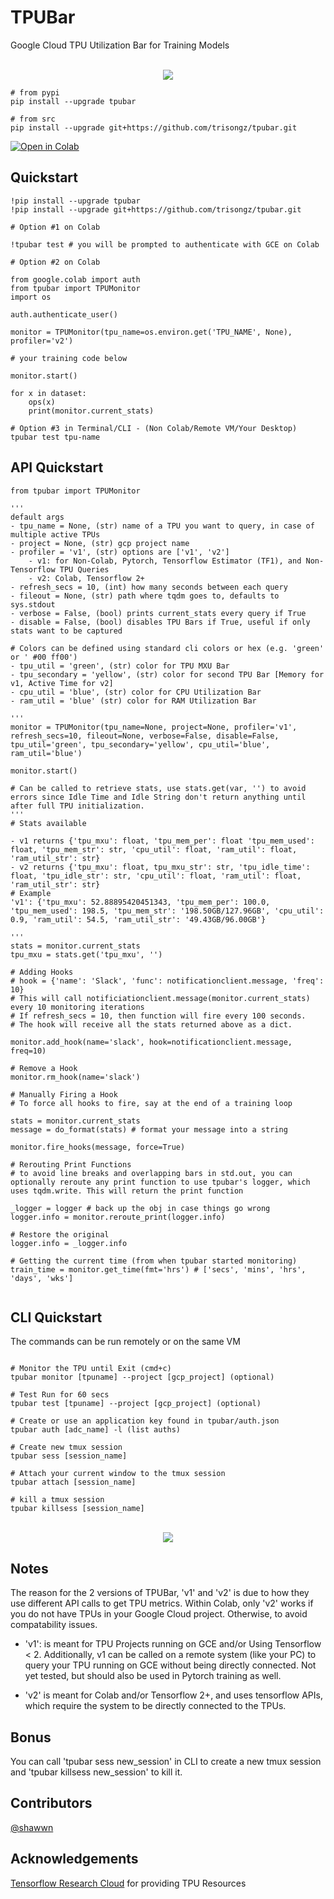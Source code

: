 # TPUBar

 Google Cloud TPU Utilization Bar for Training Models
 
<p align="center">
    <br>
    <img src="https://github.com/trisongz/tpubar/raw/master/docs/tpubar_img.png"/>
    <br>
<p>


```shell
# from pypi
pip install --upgrade tpubar

# from src
pip install --upgrade git+https://github.com/trisongz/tpubar.git
```

[![Open in Colab](https://colab.research.google.com/assets/colab-badge.svg)](https://colab.research.google.com/github/trisongz/tpubar/blob/master/docs/T5_on_TPU_Torch_XLA_TPUBar.ipynb)

## Quickstart

```python3
!pip install --upgrade tpubar
!pip install --upgrade git+https://github.com/trisongz/tpubar.git

# Option #1 on Colab

!tpubar test # you will be prompted to authenticate with GCE on Colab

# Option #2 on Colab

from google.colab import auth
from tpubar import TPUMonitor
import os

auth.authenticate_user()

monitor = TPUMonitor(tpu_name=os.environ.get('TPU_NAME', None), profiler='v2')

# your training code below

monitor.start()

for x in dataset:
    ops(x)
    print(monitor.current_stats)

# Option #3 in Terminal/CLI - (Non Colab/Remote VM/Your Desktop)
tpubar test tpu-name

```

## API Quickstart

```python3
from tpubar import TPUMonitor

'''
default args
- tpu_name = None, (str) name of a TPU you want to query, in case of multiple active TPUs
- project = None, (str) gcp project name
- profiler = 'v1', (str) options are ['v1', 'v2']
    - v1: for Non-Colab, Pytorch, Tensorflow Estimator (TF1), and Non-Tensorflow TPU Queries
    - v2: Colab, Tensorflow 2+
- refresh_secs = 10, (int) how many seconds between each query
- fileout = None, (str) path where tqdm goes to, defaults to sys.stdout
- verbose = False, (bool) prints current_stats every query if True
- disable = False, (bool) disables TPU Bars if True, useful if only stats want to be captured

# Colors can be defined using standard cli colors or hex (e.g. 'green' or ' #00 ff00')
- tpu_util = 'green', (str) color for TPU MXU Bar
- tpu_secondary = 'yellow', (str) color for second TPU Bar [Memory for v1, Active Time for v2]
- cpu_util = 'blue', (str) color for CPU Utilization Bar
- ram_util = 'blue' (str) color for RAM Utilization Bar

'''
monitor = TPUMonitor(tpu_name=None, project=None, profiler='v1', refresh_secs=10, fileout=None, verbose=False, disable=False, tpu_util='green', tpu_secondary='yellow', cpu_util='blue', ram_util='blue')

monitor.start()

# Can be called to retrieve stats, use stats.get(var, '') to avoid errors since Idle Time and Idle String don't return anything until after full TPU initialization.
'''
# Stats available

- v1 returns {'tpu_mxu': float, 'tpu_mem_per': float 'tpu_mem_used': float, 'tpu_mem_str': str, 'cpu_util': float, 'ram_util': float, 'ram_util_str': str}
- v2 returns {'tpu_mxu': float, tpu_mxu_str': str, 'tpu_idle_time': float, 'tpu_idle_str': str, 'cpu_util': float, 'ram_util': float, 'ram_util_str': str}
# Example
'v1': {'tpu_mxu': 52.88895420451343, 'tpu_mem_per': 100.0, 'tpu_mem_used': 198.5, 'tpu_mem_str': '198.50GB/127.96GB', 'cpu_util': 0.9, 'ram_util': 54.5, 'ram_util_str': '49.43GB/96.00GB'}

'''
stats = monitor.current_stats
tpu_mxu = stats.get('tpu_mxu', '')

# Adding Hooks
# hook = {'name': 'Slack', 'func': notificationclient.message, 'freq': 10}
# This will call notificiationclient.message(monitor.current_stats) every 10 monitoring iterations
# If refresh_secs = 10, then function will fire every 100 seconds.
# The hook will receive all the stats returned above as a dict.

monitor.add_hook(name='slack', hook=notificationclient.message, freq=10)

# Remove a Hook
monitor.rm_hook(name='slack')

# Manually Firing a Hook
# To force all hooks to fire, say at the end of a training loop

stats = monitor.current_stats
message = do_format(stats) # format your message into a string

monitor.fire_hooks(message, force=True)

# Rerouting Print Functions
# to avoid line breaks and overlapping bars in std.out, you can optionally reroute any print function to use tpubar's logger, which uses tqdm.write. This will return the print function

_logger = logger # back up the obj in case things go wrong
logger.info = monitor.reroute_print(logger.info)

# Restore the original
logger.info = _logger.info

# Getting the current time (from when tpubar started monitoring)
train_time = monitor.get_time(fmt='hrs') # ['secs', 'mins', 'hrs', 'days', 'wks']


```

## CLI Quickstart

The commands can be run remotely or on the same VM

```shell

# Monitor the TPU until Exit (cmd+c)
tpubar monitor [tpuname] --project [gcp_project] (optional)

# Test Run for 60 secs
tpubar test [tpuname] --project [gcp_project] (optional)

# Create or use an application key found in tpubar/auth.json
tpubar auth [adc_name] -l (list auths)

# Create new tmux session
tpubar sess [session_name]

# Attach your current window to the tmux session
tpubar attach [session_name]

# kill a tmux session
tpubar killsess [session_name]

```

<p align="center">
    <br>
    <img src="https://github.com/trisongz/tpubar/raw/master/docs/tpumonitor.png"/>
    <br>
<p>

## Notes

The reason for the 2 versions of TPUBar, 'v1' and 'v2' is due to how they use different API calls to get TPU metrics. Within Colab, only 'v2' works if you do not have TPUs in your Google Cloud project. Otherwise,  to avoid compatability issues.

- 'v1': is meant for TPU Projects running on GCE and/or Using Tensorflow < 2. Additionally, v1 can be called on a remote system (like your PC) to query your TPU running on GCE without being directly connected. Not yet tested, but should also be used in Pytorch training as well.

- 'v2' is meant for Colab and/or Tensorflow 2+, and uses tensorflow APIs, which require the system to be directly connected to the TPUs.

## Bonus

You can call 'tpubar sess new_session' in CLI to create a new tmux session and 'tpubar killsess new_session' to kill it.

## Contributors

[@shawwn](https://github.com/shawwn)

## Acknowledgements

[Tensorflow Research Cloud](https://www.tensorflow.org/tfrc) for providing TPU Resources